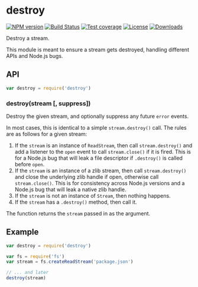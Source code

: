 # destroy

[![NPM version][npm-image]][npm-url]
[![Build Status][github-actions-ci-image]][github-actions-ci-url]
[![Test coverage][coveralls-image]][coveralls-url]
[![License][license-image]][license-url]
[![Downloads][downloads-image]][downloads-url]

Destroy a stream.

This module is meant to ensure a stream gets destroyed, handling different APIs
and Node.js bugs.

## API

```js
var destroy = require('destroy')
```

### destroy(stream [, suppress])

Destroy the given stream, and optionally suppress any future `error` events.

In most cases, this is identical to a simple `stream.destroy()` call. The rules
are as follows for a given stream:

1. If the `stream` is an instance of `ReadStream`, then call `stream.destroy()`
   and add a listener to the `open` event to call `stream.close()` if it is
   fired. This is for a Node.js bug that will leak a file descriptor if
   `.destroy()` is called before `open`.
2. If the `stream` is an instance of a zlib stream, then call `stream.destroy()`
   and close the underlying zlib handle if open, otherwise call `stream.close()`.
   This is for consistency across Node.js versions and a Node.js bug that will
   leak a native zlib handle.
3. If the `stream` is not an instance of `Stream`, then nothing happens.
4. If the `stream` has a `.destroy()` method, then call it.

The function returns the `stream` passed in as the argument.

## Example

```js
var destroy = require('destroy')

var fs = require('fs')
var stream = fs.createReadStream('package.json')

// ... and later
destroy(stream)
```

[npm-image]: https://img.shields.io/npm/v/destroy.svg?style=flat-square

[npm-url]: https://npmjs.org/package/destroy

[github-tag]: http://img.shields.io/github/tag/stream-utils/destroy.svg?style=flat-square

[github-url]: https://github.com/stream-utils/destroy/tags

[coveralls-image]: https://img.shields.io/coveralls/stream-utils/destroy.svg?style=flat-square

[coveralls-url]: https://coveralls.io/r/stream-utils/destroy?branch=master

[license-image]: http://img.shields.io/npm/l/destroy.svg?style=flat-square

[license-url]: LICENSE.md

[downloads-image]: http://img.shields.io/npm/dm/destroy.svg?style=flat-square

[downloads-url]: https://npmjs.org/package/destroy

[github-actions-ci-image]: https://img.shields.io/github/workflow/status/stream-utils/destroy/ci/master?label=ci&style=flat-square

[github-actions-ci-url]: https://github.com/stream-utils/destroy/actions/workflows/ci.yml
